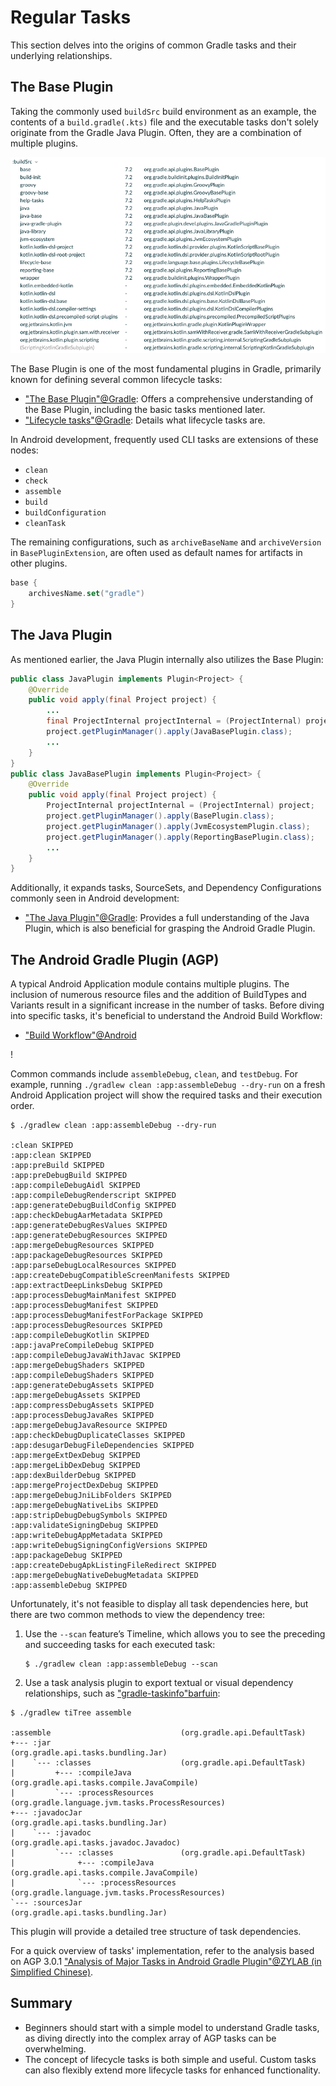 # Regular Tasks

This section delves into the origins of common Gradle tasks and their underlying relationships.

## The Base Plugin

Taking the commonly used `buildSrc` build environment as an example, the contents of a `build.gradle(.kts)` file and the executable tasks don't solely originate from the Gradle Java Plugin. Often, they are a combination of multiple plugins.

![Base Plugin](../media/regular-tasks-buildsrc.png)

The Base Plugin is one of the most fundamental plugins in Gradle, primarily known for defining several common lifecycle tasks:

- ["The Base Plugin"@Gradle](https://docs.gradle.org/current/userguide/base_plugin.html): Offers a comprehensive understanding of the Base Plugin, including the basic tasks mentioned later.
- ["Lifecycle tasks"@Gradle](https://docs.gradle.org/current/userguide/more_about_tasks.html#sec:lifecycle_tasks): Details what lifecycle tasks are.

In Android development, frequently used CLI tasks are extensions of these nodes:

- `clean`
- `check`
- `assemble`
- `build`
- `buildConfiguration`
- `cleanTask`

The remaining configurations, such as `archiveBaseName` and `archiveVersion` in `BasePluginExtension`, are often used as default names for artifacts in other plugins.

``` Kotlin
base {
    archivesName.set("gradle")
}
```

## The Java Plugin

As mentioned earlier, the Java Plugin internally also utilizes the Base Plugin:

``` Java
public class JavaPlugin implements Plugin<Project> {
    @Override
    public void apply(final Project project) {
        ...
        final ProjectInternal projectInternal = (ProjectInternal) project;
        project.getPluginManager().apply(JavaBasePlugin.class);
        ...
    }
}
public class JavaBasePlugin implements Plugin<Project> {
    @Override
    public void apply(final Project project) {
        ProjectInternal projectInternal = (ProjectInternal) project;
        project.getPluginManager().apply(BasePlugin.class);
        project.getPluginManager().apply(JvmEcosystemPlugin.class);
        project.getPluginManager().apply(ReportingBasePlugin.class);
        ...
    }
}    
```

Additionally, it expands tasks, SourceSets, and Dependency Configurations commonly seen in Android development:

- ["The Java Plugin"@Gradle](https://docs.gradle.org/current/userguide/java_plugin.html): Provides a full understanding of the Java Plugin, which is also beneficial for grasping the Android Gradle Plugin.

<ImageZoom 
  src="/media/regular-tasks-java-plugin-tasks.png" 
  :border="false" 
  width="100%"/>


## The Android Gradle Plugin (AGP)

<ImageZoom 
  src="/media/regular-tasks-app.png" 
  :border="false" 
  width="100%"/>

A typical Android Application module contains multiple plugins. The inclusion of numerous resource files and the addition of BuildTypes and Variants result in a significant increase in the number of tasks. Before diving into specific tasks, it's beneficial to understand the Android Build Workflow:

- ["Build Workflow"@Android](http://tools.android.com/tech-docs/new-build-system/build-workflow)

!<ImageZoom 
  src="/media/regular-tasks-android-build-flow.png" 
  :border="false" 
  width="100%"/>


Common commands include `assembleDebug`, `clean`, and `testDebug`. For example, running `./gradlew clean :app:assembleDebug --dry-run` on a fresh Android Application project will show the required tasks and their execution order.

``` Shell
$ ./gradlew clean :app:assembleDebug --dry-run

:clean SKIPPED
:app:clean SKIPPED
:app:preBuild SKIPPED
:app:preDebugBuild SKIPPED
:app:compileDebugAidl SKIPPED
:app:compileDebugRenderscript SKIPPED
:app:generateDebugBuildConfig SKIPPED
:app:checkDebugAarMetadata SKIPPED
:app:generateDebugResValues SKIPPED
:app:generateDebugResources SKIPPED
:app:mergeDebugResources SKIPPED
:app:packageDebugResources SKIPPED
:app:parseDebugLocalResources SKIPPED
:app:createDebugCompatibleScreenManifests SKIPPED
:app:extractDeepLinksDebug SKIPPED
:app:processDebugMainManifest SKIPPED
:app:processDebugManifest SKIPPED
:app:processDebugManifestForPackage SKIPPED
:app:processDebugResources SKIPPED
:app:compileDebugKotlin SKIPPED
:app:javaPreCompileDebug SKIPPED
:app:compileDebugJavaWithJavac SKIPPED
:app:mergeDebugShaders SKIPPED
:app:compileDebugShaders SKIPPED
:app:generateDebugAssets SKIPPED
:app:mergeDebugAssets SKIPPED
:app:compressDebugAssets SKIPPED
:app:processDebugJavaRes SKIPPED
:app:mergeDebugJavaResource SKIPPED
:app:checkDebugDuplicateClasses SKIPPED
:app:desugarDebugFileDependencies SKIPPED
:app:mergeExtDexDebug SKIPPED
:app:mergeLibDexDebug SKIPPED
:app:dexBuilderDebug SKIPPED
:app:mergeProjectDexDebug SKIPPED
:app:mergeDebugJniLibFolders SKIPPED
:app:mergeDebugNativeLibs SKIPPED
:app:stripDebugDebugSymbols SKIPPED
:app:validateSigningDebug SKIPPED
:app:writeDebugAppMetadata SKIPPED
:app:writeDebugSigningConfigVersions SKIPPED
:app:packageDebug SKIPPED
:app:createDebugApkListingFileRedirect SKIPPED
:app:mergeDebugNativeDebugMetadata SKIPPED
:app:assembleDebug SKIPPED
```

Unfortunately, it's not feasible to display all task dependencies here, but there are two common methods to view the dependency tree:

1. Use the `--scan` feature’s Timeline, which allows you to see the preceding and succeeding tasks for each executed task:

   ``` Shell
   $ ./gradlew clean :app:assembleDebug --scan
   ```

 <ImageZoom 
  src="/media/regular-tasks-predecessors.png" 
  :border="false" 
  width="100%"/>

2. Use a task analysis plugin to export textual or visual dependency relationships, such as ["gradle-taskinfo"barfuin](https://gitlab.com/barfuin/gradle-taskinfo#gradle-taskinfo):

``` Shell
$ ./gradlew tiTree assemble

:assemble                             (org.gradle.api.DefaultTask)
+--- :jar                             (org.gradle.api.tasks.bundling.Jar)
|    `--- :classes                    (org.gradle.api.DefaultTask)
|         +--- :compileJava           (org.gradle.api.tasks.compile.JavaCompile)
|         `--- :processResources      (org.gradle.language.jvm.tasks.ProcessResources)
+--- :javadocJar                      (org.gradle.api.tasks.bundling.Jar)
|    `--- :javadoc                    (org.gradle.api.tasks.javadoc.Javadoc)
|         `--- :classes               (org.gradle.api.DefaultTask)
|              +--- :compileJava      (org.gradle.api.tasks.compile.JavaCompile)
|              `--- :processResources (org.gradle.language.jvm.tasks.ProcessResources)
`--- :sourcesJar                      (org.gradle.api.tasks.bundling.Jar)
```

   This plugin will provide a detailed tree structure of task dependencies.

For a quick overview of tasks' implementation, refer to the analysis based on AGP 3.0.1 ["Analysis of Major Tasks in Android Gradle Plugin"@ZYLAB (in Simplified Chinese)](https://juejin.cn/post/6844903854190886925).


## Summary

- Beginners should start with a simple model to understand Gradle tasks, as diving directly into the complex array of AGP tasks can be overwhelming.
- The concept of lifecycle tasks is both simple and useful. Custom tasks can also flexibly extend more lifecycle tasks for enhanced functionality.
